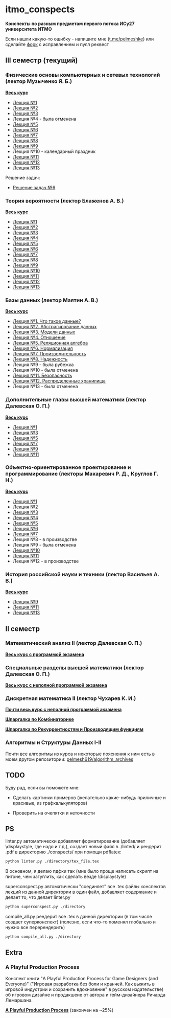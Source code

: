 # itmo_conspects

**Конспекты по разным предметам первого потока ИСy27 университета ИТМО**

Если нашли какую-то ошибку - напишите мне ([t.me/pelmeshke](https://t.me/pelmeshke)) или сделайте [форк](https://github.com/pelmesh619/itmo_conspects/fork) с исправлением и пулл реквест

## III семестр (текущий)

### Физические основы компьютерных и сетевых технологий (лектор Музыченко Я. Б.)

[**Весь курс**](https://pelmesh619.github.io/itmo_conspects/conspects/physics1/physics1_superconspect.pdf)

* [Лекция №1](https://pelmesh619.github.io/itmo_conspects/conspects/physics1/physics1_2024_09_02.pdf)
* [Лекция №2](https://pelmesh619.github.io/itmo_conspects/conspects/physics1/physics1_2024_09_09.pdf)
* [Лекция №3](https://pelmesh619.github.io/itmo_conspects/conspects/physics1/physics1_2024_09_16.pdf)
* Лекция №4 - была отменена
* [Лекция №5](https://pelmesh619.github.io/itmo_conspects/conspects/physics1/physics1_2024_09_30.pdf)
* [Лекция №6](https://pelmesh619.github.io/itmo_conspects/conspects/physics1/physics1_2024_10_07.pdf)
* [Лекция №7](https://pelmesh619.github.io/itmo_conspects/conspects/physics1/physics1_2024_10_14.pdf)
* [Лекция №8](https://pelmesh619.github.io/itmo_conspects/conspects/physics1/physics1_2024_10_21.pdf)
* [Лекция №9](https://pelmesh619.github.io/itmo_conspects/conspects/physics1/physics1_2024_10_28.pdf)
* Лекция №10 - календарный праздник
* [Лекция №11](https://pelmesh619.github.io/itmo_conspects/conspects/physics1/physics1_2024_11_15.pdf)
* [Лекция №12](https://pelmesh619.github.io/itmo_conspects/conspects/physics1/physics1_2024_11_18.pdf)
* [Лекция №13](https://pelmesh619.github.io/itmo_conspects/conspects/physics1/physics1_2024_11_25.pdf)

Решение задач:

* [Решение задач №6](https://pelmesh619.github.io/itmo_conspects/conspects/physics1/physics1_homework_6.pdf)

### Теория вероятности (лектор Блаженов А. В.)

[**Весь курс**](https://pelmesh619.github.io/itmo_conspects/conspects/probtheory/probtheory_superconspect.pdf)

* [Лекция №1](https://pelmesh619.github.io/itmo_conspects/conspects/probtheory/probtheory_2024_09_03.pdf)
* [Лекция №2](https://pelmesh619.github.io/itmo_conspects/conspects/probtheory/probtheory_2024_09_10.pdf)
* [Лекция №3](https://pelmesh619.github.io/itmo_conspects/conspects/probtheory/probtheory_2024_09_17.pdf)
* [Лекция №4](https://pelmesh619.github.io/itmo_conspects/conspects/probtheory/probtheory_2024_09_24.pdf)
* [Лекция №5](https://pelmesh619.github.io/itmo_conspects/conspects/probtheory/probtheory_2024_10_01.pdf)
* [Лекция №6](https://pelmesh619.github.io/itmo_conspects/conspects/probtheory/probtheory_2024_10_08.pdf)
* [Лекция №7](https://pelmesh619.github.io/itmo_conspects/conspects/probtheory/probtheory_2024_10_15.pdf)
* [Лекция №8](https://pelmesh619.github.io/itmo_conspects/conspects/probtheory/probtheory_2024_10_22.pdf)
* [Лекция №9](https://pelmesh619.github.io/itmo_conspects/conspects/probtheory/probtheory_2024_10_29.pdf)
* [Лекция №10](https://pelmesh619.github.io/itmo_conspects/conspects/probtheory/probtheory_2024_11_05.pdf)
* [Лекция №11](https://pelmesh619.github.io/itmo_conspects/conspects/probtheory/probtheory_2024_11_12.pdf)
* [Лекция №12](https://pelmesh619.github.io/itmo_conspects/conspects/probtheory/probtheory_2024_11_19.pdf)
* [Лекция №13](https://pelmesh619.github.io/itmo_conspects/conspects/probtheory/probtheory_2024_11_26.pdf)

### Базы данных (лектор Маятин А. В.)

[**Весь курс**](https://pelmesh619.github.io/itmo_conspects/databases/databases_superconspect.html)

* [Лекция №1. Что такое данные?](https://pelmesh619.github.io/itmo_conspects/databases/databases_2024_09_04.html)
* [Лекция №2. Абстрагирование данных](https://pelmesh619.github.io/itmo_conspects/databases/databases_2024_09_12.html)
* [Лекция №3. Модели данных](https://pelmesh619.github.io/itmo_conspects/databases/databases_2024_09_18.html)
* [Лекция №4. Отношение](https://pelmesh619.github.io/itmo_conspects/databases/databases_2024_09_26.html)
* [Лекция №5. Реляционная алгебра](https://pelmesh619.github.io/itmo_conspects/databases/databases_2024_10_02.html)
* [Лекция №6. Нормализация](https://pelmesh619.github.io/itmo_conspects/databases/databases_2024_10_10.html)
* [Лекция №7. Производительность](https://pelmesh619.github.io/itmo_conspects/databases/databases_2024_10_16.html)
* [Лекция №8. Надежность](https://pelmesh619.github.io/itmo_conspects/databases/databases_2024_10_24.html)
* Лекция №9 - была рубежка
* Лекция №10 - была отменена
* [Лекция №11. Безопасность](https://pelmesh619.github.io/itmo_conspects/databases/databases_2024_11_13.html)
* [Лекция №12. Распределенные хранилища](https://pelmesh619.github.io/itmo_conspects/databases/databases_2024_11_21.html)
* Лекция №13 - была отменена

### Дополнительные главы высшей математики (лектор Далевская О. П.)

[**Весь курс**](https://pelmesh619.github.io/itmo_conspects/conspects/addchapters1/addchapters1_superconspect.pdf)

* [Лекция №1](https://pelmesh619.github.io/itmo_conspects/conspects/addchapters1/addchapters1_2024_09_06.pdf)
* [Лекция №3](https://pelmesh619.github.io/itmo_conspects/conspects/addchapters1/addchapters1_2024_09_20.pdf)
* [Лекция №5](https://pelmesh619.github.io/itmo_conspects/conspects/addchapters1/addchapters1_2024_10_04.pdf)
* [Лекция №7](https://pelmesh619.github.io/itmo_conspects/conspects/addchapters1/addchapters1_2024_10_18.pdf)
* [Лекция №9](https://pelmesh619.github.io/itmo_conspects/conspects/addchapters1/addchapters1_2024_11_01.pdf)
* [Лекция №11](https://pelmesh619.github.io/itmo_conspects/conspects/addchapters1/addchapters1_2024_11_15.pdf)

### Объектно-ориентированное проектирование и программирование (лекторы Макаревич Р. Д., Круглов Г. Н.)

[**Весь курс**](https://pelmesh619.github.io/itmo_conspects/oopcsharp/oopcsharp_superconspect.html)

* [Лекция №1](https://pelmesh619.github.io/itmo_conspects/oopcsharp/oopcsharp_2024_09_07.html)
* [Лекция №2](https://pelmesh619.github.io/itmo_conspects/oopcsharp/oopcsharp_2024_09_14.html)
* [Лекция №3](https://pelmesh619.github.io/itmo_conspects/oopcsharp/oopcsharp_2024_09_21.html)
* [Лекция №4](https://pelmesh619.github.io/itmo_conspects/oopcsharp/oopcsharp_2024_09_28.html)
* [Лекция №5](https://pelmesh619.github.io/itmo_conspects/oopcsharp/oopcsharp_2024_10_05.html)
* [Лекция №6](https://pelmesh619.github.io/itmo_conspects/oopcsharp/oopcsharp_2024_10_12.html)
* [Лекция №7](https://pelmesh619.github.io/itmo_conspects/oopcsharp/oopcsharp_2024_10_19.html)
* Лекция №8 - в производстве
* Лекция №9 - была отменена
* [Лекция №10](https://pelmesh619.github.io/itmo_conspects/oopcsharp/oopcsharp_2024_11_09.html)
* [Лекция №11](https://pelmesh619.github.io/itmo_conspects/oopcsharp/oopcsharp_2024_11_16.html)
* Лекция №12 - в производстве

### История российской науки и техники (лектор Васильев А. В.)

[**Весь курс**](https://pelmesh619.github.io/itmo_conspects/sathistory/sathistory_superconspect.html)

* [Лекция №9](https://pelmesh619.github.io/itmo_conspects/sathistory/sathistory_2024_10_31.html)
* [Лекция №11](https://pelmesh619.github.io/itmo_conspects/sathistory/sathistory_2024_11_14.html)
* [Лекция №13](https://pelmesh619.github.io/itmo_conspects/sathistory/sathistory_2024_11_28.html)

## II семестр

### Математический анализ II (лектор Далевская О. П.)

[**Весь курс с программой экзамена**](https://pelmesh619.github.io/itmo_conspects/conspects/calculus/calculus_superconspect.pdf)


### Специальные разделы высшей математики (лектор Далевская О. П.)

[**Весь курс с неполной программой экзамена**](https://pelmesh619.github.io/itmo_conspects/conspects/specsec/specsec_superconspect.pdf)

### Дискретная математика II (лектор Чухарев К. И.)

[**Почти весь курс с неполной программой экзамена**](https://pelmesh619.github.io/itmo_conspects/conspects/dismath/dismath_superconspect.pdf)

[**Шпаргалка по Комбинаторике**](https://pelmesh619.github.io/itmo_conspects/conspects/dismath/dismath_cheatsheet_combinatorics.pdf)

[**Шпаргалка по Рекуррентностям и Производящим функциям**](https://pelmesh619.github.io/itmo_conspects/conspects/dismath/dismath_cheatsheet_recurrences.pdf)

### Алгоритмы и Структуры Данных I-II

Почти все алгоритмы из курса и некоторые пояснения к ним есть в моем другом репозитории: [pelmesh619/algorithm_archives](https://github.com/pelmesh619/algorithm_archives)



## TODO

Буду рад, если вы поможете мне:

* Сделать картинки примеров (желательно какие-нибудь приличные и красивые, из графкалькуляторов)

* Проверить на очепятки и неточности

## PS

linter.py автоматически добавляет форматирование (добавляет \displaystyle, где надо и т.д.), создает новый файл в ./linted/ и рендерит .pdf в директорию ./conspects/ при помощи pdflatex:

```bash
python linter.py ./directory/tex_file.tex
```

В основном, я делаю пдфки так (мне было проще написать скрипт на питоне, чем загуглить, как сделать везде \displaystyle)

superconspect.py автоматически "соединяет" все .tex файлы конспектов лекций из данной директории в один файл, добавляет содержание и делает то, что делает linter.py

```bash
python superconspect.py ./directory
```

compile_all.py рендерит все .tex в данной директории (в том числе создает суперконспект) (полезно, если что-то поменял глобально и нужно все перерендерить)

```bash
python compile_all.py ./directory
```


## Extra

### A Playful Production Process

Конспект книги "A Playful Production Process for Game Designers (and Everyone)"
("Игровая разработка без боли и кранчей. Как выжить в игровой индустрии и сохранить вдохновение" в русском издательстве)
об игровом дизайне и продакшене от автора и гейм-дизайнера Ричарда Лемаршана.

[**A Playful Production Process**](https://pelmesh619.github.io/itmo_conspects/aplayfulproductionprocess/aplayfulproductionprocess_superconspect.html) (закончен на ~25%)

